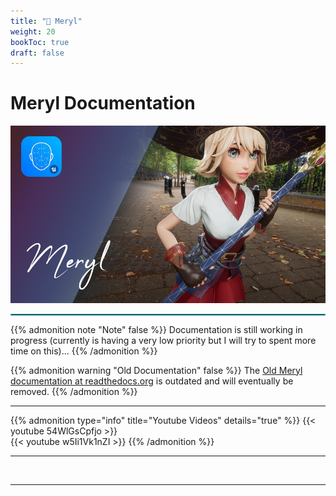 ```yaml
---
title: "👸 Meryl"
weight: 20
bookToc: true
draft: false
---
```


Meryl Documentation
====================

![Meryl Cover](img/meryl-cover.jpg)

<hr style="border: 1px solid #44c0c9;">

{{% admonition note "Note" false %}}
Documentation is still working in progress (currently is having a very low priority but I will try to spent more time on this)...
{{% /admonition %}}


{{% admonition warning "Old Documentation" false %}}
The [Old Meryl documentation at readthedocs.org](https://unreal-meryl.readthedocs.io/en/latest/index.html) is outdated and will eventually be removed.
{{% /admonition %}}

---

{{% admonition type="info" title="Youtube Videos" details="true" %}}
{{< youtube 54WlGsCpfjo >}}
<br/>
{{< youtube w5Ii1Vk1nZI >}}
{{% /admonition %}}

---

<br/>

---

<br/>
